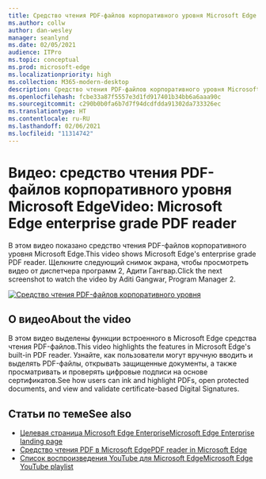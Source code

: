 ```yaml
---
title: Средство чтения PDF-файлов корпоративного уровня Microsoft Edge
ms.author: collw
author: dan-wesley
manager: seanlynd
ms.date: 02/05/2021
audience: ITPro
ms.topic: conceptual
ms.prod: microsoft-edge
ms.localizationpriority: high
ms.collection: M365-modern-desktop
description: Средство чтения PDF-файлов корпоративного уровня Microsoft Edge
ms.openlocfilehash: fcbe33a87f5557e3d1fd917401b34bb6a6aaa90c
ms.sourcegitcommit: c290b0b0fa6b7d7f94dcdfdda91302da733326ec
ms.translationtype: HT
ms.contentlocale: ru-RU
ms.lasthandoff: 02/06/2021
ms.locfileid: "11314742"
---
```

# <span data-ttu-id="d15e1-103">Видео: средство чтения PDF-файлов корпоративного уровня Microsoft Edge</span><span class="sxs-lookup"><span data-stu-id="d15e1-103">Video: Microsoft Edge enterprise grade PDF reader</span></span>

<span data-ttu-id="d15e1-104">В этом видео показано средство чтения PDF-файлов корпоративного уровня Microsoft Edge.</span><span class="sxs-lookup"><span data-stu-id="d15e1-104">This video shows Microsoft Edge's enterprise grade PDF reader.</span></span> <span data-ttu-id="d15e1-105">Щелкните следующий снимок экрана, чтобы просмотреть видео от диспетчера программ 2, Адити Гангвар.</span><span class="sxs-lookup"><span data-stu-id="d15e1-105">Click the next screenshot to watch the video by Aditi Gangwar, Program Manager 2.</span></span>

[![Средство чтения PDF-файлов корпоративного уровня](media/microsoft-edge-video-pdf-reader/0.png)](http://www.youtube.com/watch?v=XWAqNQ0xAcE "Enterprise grade PDF reader")

## <span data-ttu-id="d15e1-107">О видео</span><span class="sxs-lookup"><span data-stu-id="d15e1-107">About the video</span></span>

<span data-ttu-id="d15e1-108">В этом видео выделены функции встроенного в Microsoft Edge средства чтения PDF-файлов.</span><span class="sxs-lookup"><span data-stu-id="d15e1-108">This video highlights the features in  Microsoft Edge's built-in PDF reader.</span></span> <span data-ttu-id="d15e1-109">Узнайте, как пользователи могут вручную вводить и выделять PDF-файлы, открывать защищенные документы, а также просматривать и проверять цифровые подписи на основе сертификатов.</span><span class="sxs-lookup"><span data-stu-id="d15e1-109">See how users can ink and highlight PDFs, open protected documents, and view and validate certificate-based Digital Signatures.</span></span>

## <span data-ttu-id="d15e1-110">Статьи по теме</span><span class="sxs-lookup"><span data-stu-id="d15e1-110">See also</span></span>

- [<span data-ttu-id="d15e1-111">Целевая страница Microsoft Edge Enterprise</span><span class="sxs-lookup"><span data-stu-id="d15e1-111">Microsoft Edge Enterprise landing page</span></span>](https://aka.ms/EdgeEnterprise)
- [<span data-ttu-id="d15e1-112">Средство чтения PDF в Microsoft Edge</span><span class="sxs-lookup"><span data-stu-id="d15e1-112">PDF reader in Microsoft Edge</span></span>](microsoft-edge-pdf.md)
- [<span data-ttu-id="d15e1-113">Список воспроизведения YouTube для Microsoft Edge</span><span class="sxs-lookup"><span data-stu-id="d15e1-113">Microsoft Edge YouTube playlist</span></span>](https://www.youtube.com/playlist?list=PLXtHYVsvn_b-uXh1tMeYpT-0iD8tD3tFy)

